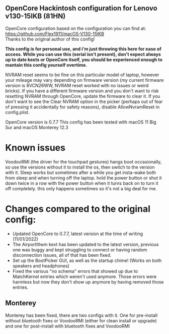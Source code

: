 ## OpenCore Hackintosh configuration for Lenovo v130-15IKB (81HN)

OpenCore configuration based on the configuration you can find at: https://github.com/Flex1911/macOS-V130-15IKB<br />
Thanks to the original author of this config!<br />

**This config is for personal use, and i'm just throwing this here for ease of access. While you can use this (serial isn't present), don't expect always up to date kexts or OpenCore itself, you should be experienced enough to mantain this config yourself overtime.<br />**

NVRAM reset seems to be fine on this particular model of laptop, however your mileage may vary depending on firmware version (my current firmware version is 8VCN26WW, NVRAM reset worked with no issues or weird bricks). If you have a different firmware version and you don't want to risk resetting NVRAM through OpenCore, update the firmware to clear it. If you don't want to see the Clear NVRAM option in the picker (perhaps out of fear of pressing it accidentally for safety reasons), disable AllowNvramReset in config.plist.<br />

OpenCore version is 0.7.7
This config has been tested with macOS 11 Big Sur and macOS Monterey 12.3

# Known issues
VoodooRMI (the driver for the touchpad gestures) hangs boot occasionally, so use the versions without it to install the os, then switch to the version with it.
Sleep works but sometimes after a while you get insta-wake both from sleep and when turning off the laptop. hold the power button or shut it down twice in a row with the power button when it turns back on to turn it off completely. this only happens sometimes so it's not a big deal for me.

# Changes compared to the original config:
- Updated OpenCore to 0.7.7, latest version at the time of writing (11/01/2022)<br />
- The AirportItlwm kext has been updated to the latest version, previous one was buggy and kept struggling to connect or having random disconnection issues, all of that has been fixed.<br />
- Set up the BootPicker GUI, as well as the startup chime! (Works on both speakers and headphones)<br />
- Fixed the various "no schema" errors that showed up due to MatchKernel entries which weren't used anymore. Those errors were harmless but now they don't show up anymore by having removed those entries.<br />

## Monterey
Monterey has been fixed, there are two configs with it. One for pre-install without bluetooth fixes or VoodooRMI (either for clean install or upgrade) and one for post-install with bluetooth fixes and VoodooRMI
